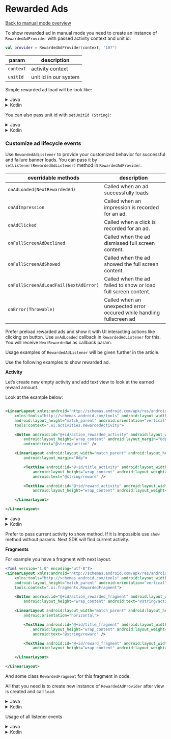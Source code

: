 # Rewarded Ads

[Back to manual mode overview](https://github.com/nextmillenniummedia/next-sdk-android-example/blob/2.x/docs/Manual.md)

To show rewarded ad in manual mode you need to create an instance of `RewardedAdProvider`
with passed activity context and unit id:

```kotlin
val provider = RewardedAdProvider(context, "107")
```

| param | description |
| --- | --- |
| `context` | activity context |
| `unitId` | unit id in our system |

Simple rewarded ad load will be look like:

<details>
<summary>Java</summary>

```java
public class RewardedActivity extends AppCompatActivity {

    @Override
    protected void onCreate(Bundle savedInstanceState) {
        super.onCreate(savedInstanceState);
        setContentView(R.layout.activity_rewarded);
        RewardedAdProvider provider = new RewardedAdProvider(this, "107");
        provider.load();
    }
}
```

</details>
<details>
<summary>Kotlin</summary>

```kotlin
class RewardedActivityKt : AppCompatActivity() {
    override fun onCreate(savedInstanceState: Bundle?) {
        super.onCreate(savedInstanceState)
        setContentView(R.layout.activity_rewarded_kt)
        val provider = RewardedAdProvider(this, "107")
        provider.load()
    }
}
```

</details>

You can also pass unit id with `setUnitId (String)`:

<details>
<summary>Java</summary>

```java
public class RewardedActivity extends AppCompatActivity {

    @Override
    protected void onCreate(Bundle savedInstanceState) {
        super.onCreate(savedInstanceState);
        setContentView(R.layout.activity_rewarded);
        RewardedAdProvider provider = new RewardedAdProvider(this);
        provider.setUnitId("107");
        provider.load();
    }
}
```

</details>
<details>
<summary>Kotlin</summary>

```kotlin
class RewardedActivityKt : AppCompatActivity() {
    override fun onCreate(savedInstanceState: Bundle?) {
        super.onCreate(savedInstanceState)
        setContentView(R.layout.activity_rewarded_kt)
        val provider = RewardedAdProvider(this)
        provider.unitId = "107"
        provider.load()
    }
}
```

</details>

### Customize ad lifecycle events

Use `RewardedAdListener` to provide your customized behavior for successful and failure banner
loads. You can pass it by `setListener(RewardedAdListener)` method in `RewardedAdProvider`.

| overridable methods | description |
| --- | --- |
| `onAdLoaded(NextRewardedAd)` | Called when an ad successfully loads |
| `onAdImpression` | Called when an impression is recorded for an ad. |
| `onAdClicked` | Called when a click is recorded for an ad. |
| `onFullScreenAdDeclined` | Called when the ad dismissed full screen content. |
| `onFullScreenAdShowed` | Called when the ad showed the full screen content. |
| `onFullScreenAdLoadFail(NextAdError)` | Called when the ad failed to show or load full screen content. |
| `onError(Throwable)` | Called when an unexpected error occured while handling fullscreen ad |

Prefer preload rewarded ads and show it with UI interacting actions like clicking on button.
Use `onAdLoaded` callback in `RewardedAdListener` for this. You will receive `NextRewardedAd` as
callback param.

Usage examples of `RewardedAdListener` will be given further in the article.

Use the following examples to show rewarded ad.

**Activity**

Let’s create new empty activity and add text view to look at the earned reward amount.

Look at the example below:

```xml

<LinearLayout xmlns:android="http://schemas.android.com/apk/res/android"
    xmlns:tools="http://schemas.android.com/tools" android:layout_width="match_parent"
    android:layout_height="match_parent" android:orientation="vertical"
    tools:context=".ui.activities.RewardedActivity">

    <Button android:id="@+id/action_rewarded_activity" android:layout_width="match_parent"
        android:layout_height="wrap_content" android:layout_margin="8dp"
        android:text="@string/action" />

    <LinearLayout android:layout_width="match_parent" android:layout_height="match_parent"
        android:layout_margin="8dp">

        <TextView android:id="@+id/title_activity" android:layout_width="wrap_content"
            android:layout_height="wrap_content" android:layout_weight="1"
            android:text="@string/reward" />

        <TextView android:id="@+id/reward_activity" android:layout_width="wrap_content"
            android:layout_height="wrap_content" android:layout_weight="1" android:text="" />

    </LinearLayout>

</LinearLayout>
```

<details>
<summary>Java</summary>

```Java
public class RewardedActivity extends AppCompatActivity implements RewardedAdListener {

    @Nullable
    private NextRewardedAd rewardedAd;

    private TextView rewardView;

    @Override
    protected void onCreate(Bundle savedInstanceState) {
        super.onCreate(savedInstanceState);
        setContentView(R.layout.activity_rewarded);
        rewardView = findViewById(R.id.title_activity);
        Button action = findViewById(R.id.action_rewarded_activity);
        RewardedAdProvider provider = new RewardedAdProvider(this, "107");
        provider.setListener(this);
        provider.load();
        action.setOnClickListener((v) -> {
            if (rewardedAd != null) {
                rewardedAd.show(RewardedActivity.this);
            }
        });
    }

    @Override
    public void onAdLoaded(NextRewardedAd nextRewardedAd) {
        rewardedAd = nextRewardedAd;
    }

    @Override
    public void onUserEarnedRewardListener(InAppReward inAppReward) {
        rewardView.setText(getString(R.string.reward_data, inAppReward.getAmount(), inAppReward.getRewardType()));
    }
}
```

</details>

<details>
<summary>Kotlin</summary>

```kotlin
class RewardedActivityKt : AppCompatActivity(), RewardedAdListener {

    private var rewardedAd: NextRewardedAd? = null
    private lateinit var rewardView: TextView

    override fun onCreate(savedInstanceState: Bundle?) {
        super.onCreate(savedInstanceState)
        setContentView(R.layout.activity_rewarded_kt)
        rewardView = findViewById(R.id.reward_activity_kt)
        val provider = RewardedAdProvider(this, "107")
        provider.setListener(this)
        provider.load()
        val action: Button = findViewById(R.id.action_rewarded_activity_kt)
        action.setOnClickListener {
            rewardedAd?.show(this@RewardedActivityKt)
        }
    }

    override fun onAdLoaded(nextRewardedAd: NextRewardedAd?) {
        rewardedAd = nextRewardedAd
    }

    override fun onUserEarnedRewardListener(reward: InAppReward?) {
        rewardView.text = getString(R.string.reward_data, reward?.amount, reward?.rewardType)
    }
}
```

</details>

Prefer to pass current activity to show method. If it is impossible use `show` method without
params. Next SDK will find current activity.

**Fragments**

For example you have a fragment with next layout.

```xml
<?xml version="1.0" encoding="utf-8"?>
<LinearLayout xmlns:android="http://schemas.android.com/apk/res/android"
    xmlns:tools="http://schemas.android.com/tools" android:layout_width="match_parent"
    android:layout_height="match_parent" android:orientation="vertical"
    tools:context=".ui.fragments.RewardedFragment">

    <Button android:id="@+id/action_rewarded_fragment" android:layout_width="match_parent"
        android:layout_height="wrap_content" android:text="@string/action" />

    <LinearLayout android:layout_width="match_parent" android:layout_height="match_parent"
        android:orientation="horizontal">

        <TextView android:id="@+id/title_fragment" android:layout_width="wrap_content"
            android:layout_height="wrap_content" android:layout_weight="1"
            android:text="@string/reward" />

        <TextView android:id="@+id/reward_fragment" android:layout_width="wrap_content"
            android:layout_height="wrap_content" android:layout_weight="1" android:text="" />

    </LinearLayout>

</LinearLayout>
```

And some class `RewardedFragment` for this fragment in code.

All that you need is to create new instance of `RewardedAdProvider` after view is created and
call `load`.

<details>
<summary>Java</summary>

```java
public class RewardedFragment extends Fragment implements RewardedAdListener {

    @Nullable
    private NextRewardedAd rewardedAd;
    @Nullable
    private FragmentRewardedBinding binding;

    private TextView rewardView;

    public RewardedFragment() {
        // Required empty public constructor
    }

    @Override
    public View onCreateView(LayoutInflater inflater, ViewGroup container,
                             Bundle savedInstanceState) {
        binding = FragmentRewardedBinding.inflate(inflater, container, false);
        return binding.getRoot();
    }

    @Override
    public void onViewCreated(@NonNull View view, @Nullable Bundle savedInstanceState) {
        super.onViewCreated(view, savedInstanceState);
        new RewardedAdProvider(requireActivity(), "107").load();
        if (binding == null) return;
        rewardView = binding.rewardFragment;
        Button action = binding.actionRewardedFragment;
        action.setOnClickListener((v) -> {
            // some action
            if (rewardedAd != null) {
                rewardedAd.show(requireActivity());
            }
        });
    }

    @Override
    public void onAdLoaded(NextRewardedAd nextRewardedAd) {
        rewardedAd = nextRewardedAd;
    }

    @Override
    public void onUserEarnedRewardListener(InAppReward inAppReward) {
        rewardView.setText(getString(R.string.reward_data, inAppReward.getAmount(), inAppReward.getRewardType()));
    }

    @Override
    public void onDestroyView() {
        super.onDestroyView();
        binding = null;
    }
}
```

</details>

<details>
<summary>Kotlin</summary>

```kotlin
class RewardedFragmentKt : Fragment(), RewardedAdListener {

    private var binding: FragmentRewardedKtBinding? = null
    private var rewardedAd: NextRewardedAd? = null

    override fun onCreateView(
        inflater: LayoutInflater, container: ViewGroup?,
        savedInstanceState: Bundle?
    ): View? {
        // Inflate the layout for this fragment
        binding = FragmentRewardedKtBinding.inflate(inflater, container, false)
        return binding?.root
    }

    override fun onViewCreated(view: View, savedInstanceState: Bundle?) {
        super.onViewCreated(view, savedInstanceState)
        val provider = RewardedAdProvider(requireActivity(), "107")
        provider.setListener(this)
        provider.load()
        val action = binding?.actionRewardedFragmentKt
        action?.setOnClickListener {
            rewardedAd?.show(requireActivity())
        }
    }

    override fun onAdLoaded(nextRewardedAd: NextRewardedAd?) {
        rewardedAd = nextRewardedAd
    }

    override fun onUserEarnedRewardListener(reward: InAppReward?) {
        val rewardView = binding?.rewardFragment
        rewardView?.text = getString(R.string.reward_data, reward?.amount, reward?.rewardType)
    }
}
```

</details>

Usage of all listener events

<details>
<summary>Java</summary>

```java
public class RewardedFragment extends Fragment implements RewardedAdListener {

    @Nullable
    private NextRewardedAd rewardedAd;
    @Nullable
    private FragmentRewardedBinding binding;

    private TextView rewardView;

    public RewardedFragment() {
        // Required empty public constructor
    }

    @Override
    public View onCreateView(LayoutInflater inflater, ViewGroup container,
                             Bundle savedInstanceState) {
        binding = FragmentRewardedBinding.inflate(inflater, container, false);
        return binding.getRoot();
    }

    @Override
    public void onViewCreated(@NonNull View view, @Nullable Bundle savedInstanceState) {
        super.onViewCreated(view, savedInstanceState);
        RewardedAdProvider provider = new RewardedAdProvider(requireActivity(), "107");
        provider.setService(Helper.createDataService(requireActivity(), RewardedAdMock.class));
        provider.load();
        if (binding == null) return;
        rewardView = binding.rewardFragment;
        Button action = binding.actionRewardedFragment;
        action.setOnClickListener((v) -> {
            // some action
            if (rewardedAd != null) {
                rewardedAd.show(requireActivity());
            }
        });
    }


    @Override
    public void onAdLoaded(NextRewardedAd nextRewardedAd) {
        rewardedAd = nextRewardedAd;
    }

    @Override
    public void onUserEarnedRewardListener(InAppReward inAppReward) {
        rewardView.setText(getString(R.string.reward_data, inAppReward.getAmount(), inAppReward.getRewardType()));
    }

    @Override
    public void onDestroyView() {
        super.onDestroyView();
        binding = null;
    }

    @Override
    public void onAdImpression() {
    }

    @Override
    public void onAdClicked() {
    }

    @Override
    public void onFullScreenAdDeclined() {
    }

    @Override
    public void onFullScreenAdShowed() {
    }

    @Override
    public void onFullScreenAdLoadFail(NextAdError loadError) {
        Toast.makeText(requireActivity(), loadError.toString(), Toast.LENGTH_SHORT).show();
    }

    @Override
    public void onError(Throwable error) {
        Toast.makeText(requireActivity(), error.toString(), Toast.LENGTH_SHORT).show();
    }
}
```

</details>

<details>
<summary>Kotlin</summary>

```kotlin
class RewardedFragmentKt : Fragment(), RewardedAdListener {

    private var binding: FragmentRewardedKtBinding? = null
    private var rewardedAd: NextRewardedAd? = null

    override fun onCreateView(
        inflater: LayoutInflater, container: ViewGroup?,
        savedInstanceState: Bundle?
    ): View? {
        // Inflate the layout for this fragment
        binding = FragmentRewardedKtBinding.inflate(inflater, container, false)
        return binding?.root
    }

    override fun onViewCreated(view: View, savedInstanceState: Bundle?) {
        super.onViewCreated(view, savedInstanceState)
        val provider = RewardedAdProvider(requireActivity(), "107")
        provider.setService(
            createDataService(
                requireActivity(),
                RewardedAdMock::class.java
            )
        )
        provider.setListener(this)
        provider.load()
        val action = binding?.actionRewardedFragmentKt
        action?.setOnClickListener {
            rewardedAd?.show(requireActivity())
        }
    }

    override fun onAdLoaded(nextRewardedAd: NextRewardedAd?) {
        rewardedAd = nextRewardedAd
    }

    override fun onUserEarnedRewardListener(reward: InAppReward?) {
        val rewardView = binding?.rewardFragment
        rewardView?.text = getString(R.string.reward_data, reward?.amount, reward?.rewardType)
    }

    override fun onAdImpression() {
    }

    override fun onAdClicked() {
    }

    override fun onFullScreenAdDeclined() {
    }

    override fun onFullScreenAdShowed() {
    }

    override fun onFullScreenAdLoadFail(loadError: NextAdError?) {
        Toast.makeText(requireActivity(), loadError.toString(), Toast.LENGTH_SHORT).show()
    }

    override fun onError(error: Throwable?) {
        Toast.makeText(requireActivity(), error.toString(), Toast.LENGTH_SHORT).show()
    }
}
```

</details>